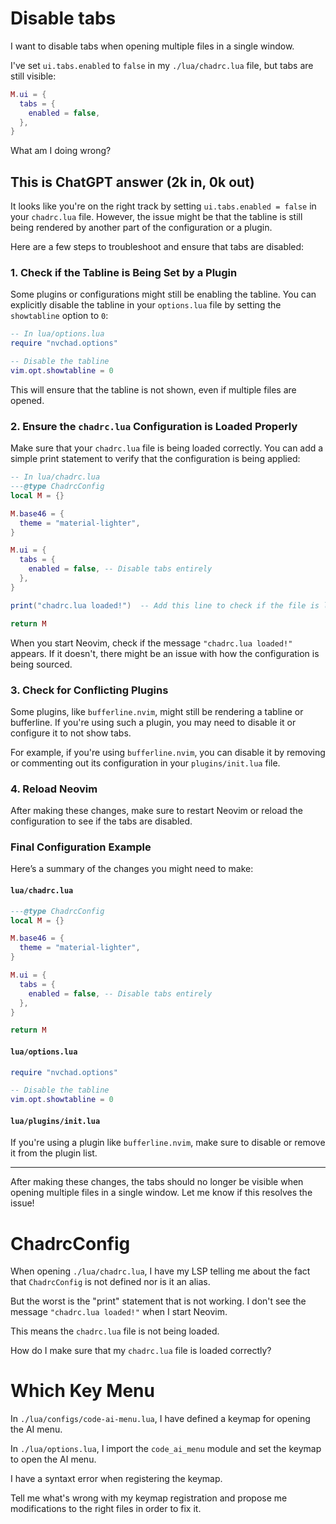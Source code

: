 # Disable tabs

I want to disable tabs when opening multiple files in a single window.

I've set `ui.tabs.enabled` to `false` in my `./lua/chadrc.lua` file, but tabs are still visible:

```lua
M.ui = {
  tabs = {
    enabled = false,
  },
}
```
What am I doing wrong?


## This is ChatGPT answer (2k in, 0k out)

It looks like you're on the right track by setting `ui.tabs.enabled = false` in your `chadrc.lua` file. However, the issue might be that the tabline is still being rendered by another part of the configuration or a plugin.

Here are a few steps to troubleshoot and ensure that tabs are disabled:

### 1. **Check if the Tabline is Being Set by a Plugin**
Some plugins or configurations might still be enabling the tabline. You can explicitly disable the tabline in your `options.lua` file by setting the `showtabline` option to `0`:

```lua
-- In lua/options.lua
require "nvchad.options"

-- Disable the tabline
vim.opt.showtabline = 0
```

This will ensure that the tabline is not shown, even if multiple files are opened.

### 2. **Ensure the `chadrc.lua` Configuration is Loaded Properly**
Make sure that your `chadrc.lua` file is being loaded correctly. You can add a simple print statement to verify that the configuration is being applied:

```lua
-- In lua/chadrc.lua
---@type ChadrcConfig
local M = {}

M.base46 = {
  theme = "material-lighter",
}

M.ui = {
  tabs = {
    enabled = false, -- Disable tabs entirely
  },
}

print("chadrc.lua loaded!")  -- Add this line to check if the file is loaded

return M
```

When you start Neovim, check if the message `"chadrc.lua loaded!"` appears. If it doesn't, there might be an issue with how the configuration is being sourced.

### 3. **Check for Conflicting Plugins**
Some plugins, like `bufferline.nvim`, might still be rendering a tabline or bufferline. If you're using such a plugin, you may need to disable it or configure it to not show tabs.

For example, if you're using `bufferline.nvim`, you can disable it by removing or commenting out its configuration in your `plugins/init.lua` file.

### 4. **Reload Neovim**
After making these changes, make sure to restart Neovim or reload the configuration to see if the tabs are disabled.

### Final Configuration Example

Here’s a summary of the changes you might need to make:

#### `lua/chadrc.lua`
```lua
---@type ChadrcConfig
local M = {}

M.base46 = {
  theme = "material-lighter",
}

M.ui = {
  tabs = {
    enabled = false, -- Disable tabs entirely
  },
}

return M
```

#### `lua/options.lua`
```lua
require "nvchad.options"

-- Disable the tabline
vim.opt.showtabline = 0
```

#### `lua/plugins/init.lua`
If you're using a plugin like `bufferline.nvim`, make sure to disable or remove it from the plugin list.

---

After making these changes, the tabs should no longer be visible when opening multiple files in a single window. Let me know if this resolves the issue!


# ChadrcConfig

When opening `./lua/chadrc.lua`, I have my LSP telling me about the fact that `ChadrcConfig` is not defined nor is it an alias.

But the worst is the "print" statement that is not working. I don't see the message `"chadrc.lua loaded!"` when I start Neovim.

This means the `chadrc.lua` file is not being loaded.

How do I make sure that my `chadrc.lua` file is loaded correctly?

# Which Key Menu

In `./lua/configs/code-ai-menu.lua`, I have defined a keymap for opening the AI menu.

In `./lua/options.lua`, I import the `code_ai_menu` module and set the keymap to open the AI menu.

I have a syntaxt error when registering the keymap.

Tell me what's wrong with my keymap registration and propose me modifications to the right files in order to fix it.
